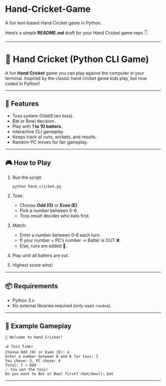 # Hand-Cricket-Game
A fun text-based Hand Cricket game in Python.

Here’s a simple **README.md** draft for your Hand Cricket game repo 👇

---

# 🏏 Hand Cricket (Python CLI Game)

A fun **Hand Cricket** game you can play against the computer in your terminal.
Inspired by the classic hand cricket game kids play, but now coded in Python!

---

## 🚀 Features

* Toss system (Odd/Even toss).
* Bat or Bowl decision.
* Play with **1 to 10 batters**.
* Interactive CLI gameplay.
* Keeps track of runs, wickets, and results.
* Random PC moves for fair gameplay.

---

## 🎮 How to Play

1. Run the script:

   ```bash
   python hand_cricket.py
   ```
2. Toss:

   * Choose **Odd (O)** or **Even (E)**.
   * Pick a number between 0–6.
   * Toss result decides who bats first.
3. Match:

   * Enter a number between 0–6 each turn.
   * If your number = PC’s number → Batter is OUT ❌.
   * Else, runs are added 🏃.
4. Play until all batters are out.
5. Highest score wins!

---

## 📦 Requirements

* Python 3.x
* No external libraries required (only uses `random`).

---

## 📝 Example Gameplay

```
🏏 Welcome to Hand Cricket!

🪙 Toss Time!
Choose Odd (O) or Even (E): o
Enter a number between 0 and 6 for toss: 3
You chose: 3, PC chose: 4
Total: 7 → Odd
✅ You won the toss!
Do you want to Bat or Bowl first? (bat/bowl): bat
```

---
